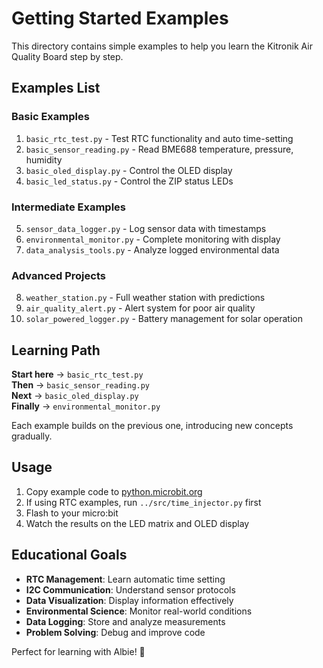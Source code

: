 # Getting Started Examples

This directory contains simple examples to help you learn the Kitronik Air Quality Board step by step.

## Examples List

### Basic Examples
1. `basic_rtc_test.py` - Test RTC functionality and auto time-setting
2. `basic_sensor_reading.py` - Read BME688 temperature, pressure, humidity
3. `basic_oled_display.py` - Control the OLED display
4. `basic_led_status.py` - Control the ZIP status LEDs

### Intermediate Examples  
5. `sensor_data_logger.py` - Log sensor data with timestamps
6. `environmental_monitor.py` - Complete monitoring with display
7. `data_analysis_tools.py` - Analyze logged environmental data

### Advanced Projects
8. `weather_station.py` - Full weather station with predictions
9. `air_quality_alert.py` - Alert system for poor air quality
10. `solar_powered_logger.py` - Battery management for solar operation

## Learning Path

**Start here** → `basic_rtc_test.py`  
**Then** → `basic_sensor_reading.py`  
**Next** → `basic_oled_display.py`  
**Finally** → `environmental_monitor.py`

Each example builds on the previous one, introducing new concepts gradually.

## Usage

1. Copy example code to [python.microbit.org](https://python.microbit.org)
2. If using RTC examples, run `../src/time_injector.py` first
3. Flash to your micro:bit
4. Watch the results on the LED matrix and OLED display

## Educational Goals

- **RTC Management**: Learn automatic time setting
- **I2C Communication**: Understand sensor protocols  
- **Data Visualization**: Display information effectively
- **Environmental Science**: Monitor real-world conditions
- **Data Logging**: Store and analyze measurements
- **Problem Solving**: Debug and improve code

Perfect for learning with Albie! 🚀
